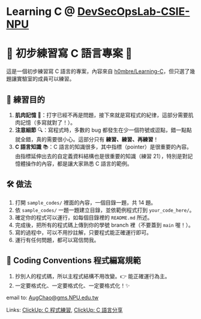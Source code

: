 # Learning C @ [DevSecOpsLab-CSIE-NPU](https://devsecopslab-csie-npu.github.io)

# 🎉 初步練習寫 C 語言專案 🎉

這是一個初步練習寫 C 語言的專案，內容來自 [h0mbre/Learning-C](https://github.com/h0mbre/Learning-C)，但只選了幾題讓實驗室的成員可以練習。

## 🎯 練習目的

1. **肌肉記憶** 💪：打字已經不再是問題，接下來就是寫程式的紀律，這部分需要肌肉記憶（多寫就對了！）。
2. **注意細節** 🔍：寫程式時，多數的 bug 都發生在少一個符號或逗點，錯一點點就全錯，真的需要很小心。這部分只有 **練習、練習、再練習**！
3. **C 語言知識** 📚：C 語言的知識很多，其中指標（pointer）是很重要的內容。由指標延伸出去的自定義資料結構也是很重要的知識（練習 21），特別是對記憶體操作的內容，都是讓大家熟悉 C 語言的範例。

## 🛠️ 做法

1. 打開 `sample_codes/` 裡面的內容，一個目錄一題，共 14 題。
2. 依 `sample_codes/` 一題一題建立目錄，並依範例程式打到 `your_code_here/`。
3. 確定你的程式可以運行，如每個目錄裡的 `README.md` 所述。
4. 完成後，把所有的程式碼上傳到你的學號 branch 裡（不要蓋到 `main` 喔！）。
5. 寫的過程中，可以不用抄註解，只要程式能正確運行即可。
6. 運行有任何問題，都可以寫信問我。

## 📝 Coding Conventions 程式編寫規範

1. 抄別人的程式碼，所以主程式結構不用改變。👉 能正確運行為主。
2. 一定要格式化、一定要格式化、一定要格式化！✨

email to: AugChao@gms.NPU.edu.tw


Links: [ClickUp: C 程式練習](https://app.clickup.com/t/86eqh7tgg), [ClickUp: C 語言分享](https://app.clickup.com/t/86eqd2d0y)
